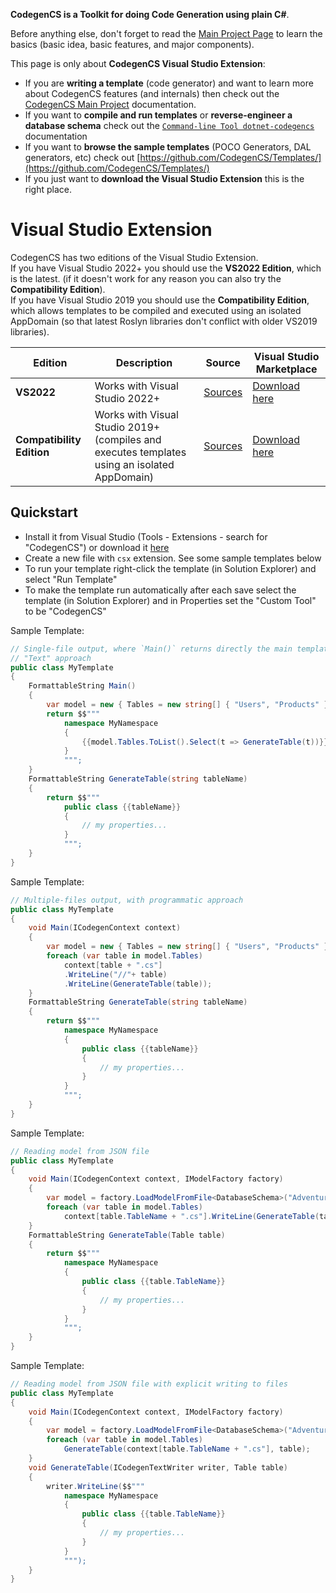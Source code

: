 **CodegenCS is a Toolkit for doing Code Generation using plain C#**.

Before anything else, don't forget to read the [Main Project Page](https://github.com/Drizin/CodegenCS/) to learn the basics (basic idea, basic features, and major components).

This page is only about **CodegenCS Visual Studio Extension**:
- If you are **writing a template** (code generator) and want to learn more about CodegenCS features (and internals) then check out the [CodegenCS Main Project](https://github.com/Drizin/CodegenCS) documentation.
- If you want to **compile and run templates** or **reverse-engineer a database schema** check out the [`Command-line Tool dotnet-codegencs`](https://github.com/Drizin/CodegenCS/tree/master/src/Tools/dotnet-codegencs/) documentation
- If you want to **browse the sample templates** (POCO Generators, DAL generators, etc) check out [https://github.com/CodegenCS/Templates/](https://github.com/CodegenCS/Templates/)
- If you just want to **download the Visual Studio Extension** this is the right place.

# Visual Studio Extension

CodegenCS has two editions of the Visual Studio Extension.  
If you have Visual Studio 2022+ you should use the **VS2022 Edition**, which is the latest. (if it doesn't work for any reason you can also try the **Compatibility Edition**).  
If you have Visual Studio 2019 you should use the **Compatibility Edition**, which allows templates to be compiled and executed using an isolated AppDomain (so that latest Roslyn libraries don't conflict with older VS2019 libraries).  

Edition | Description | Source | Visual Studio Marketplace
------------ | ------------- | ------------- | -------------
**VS2022** | Works with Visual Studio 2022+ | [Sources](https://github.com/Drizin/CodegenCS/tree/master/src/VisualStudio/VS2022Extension) | [Download here](https://marketplace.visualstudio.com/items?itemName=Drizin.CodegenCS)
**Compatibility Edition** | Works with Visual Studio 2019+ (compiles and executes templates using an isolated AppDomain) | [Sources](https://github.com/Drizin/CodegenCS/tree/master/src/VisualStudio/VS2019Extension) | [Download here](https://marketplace.visualstudio.com/items?itemName=Drizin.CodegenCS-Compatibility)


## Quickstart

- Install it from Visual Studio (Tools - Extensions - search for "CodegenCS") or download it [here](https://marketplace.visualstudio.com/items?itemName=Drizin.CodegenCS)
- Create a new file with `csx` extension. See some sample templates below
- To run your template right-click the template (in Solution Explorer) and select "Run Template"
- To make the template run automatically after each save select the template (in Solution Explorer) and in Properties set the "Custom Tool" to be "CodegenCS"

Sample Template:

```cs
// Single-file output, where `Main()` returns directly the main template
// "Text" approach
public class MyTemplate
{
    FormattableString Main()
    {
        var model = new { Tables = new string[] { "Users", "Products" } };
        return $$"""
            namespace MyNamespace
            {
                {{model.Tables.ToList().Select(t => GenerateTable(t))}}
            }
            """;
    }
    FormattableString GenerateTable(string tableName)
    {
        return $$"""
            public class {{tableName}}
            {
                // my properties...
            }
            """;
    }
}
```

Sample Template:

```cs
// Multiple-files output, with programmatic approach
public class MyTemplate
{
    void Main(ICodegenContext context)
    {
        var model = new { Tables = new string[] { "Users", "Products" } };
        foreach (var table in model.Tables)
            context[table + ".cs"]
            .WriteLine("//"+ table)
            .WriteLine(GenerateTable(table));
    }
    FormattableString GenerateTable(string tableName)
    {
        return $$"""
            namespace MyNamespace
            {
                public class {{tableName}}
                {
                    // my properties...
                }
            }
            """;
    }
}
```

Sample Template:

```cs
// Reading model from JSON file
public class MyTemplate
{
    void Main(ICodegenContext context, IModelFactory factory)
    {
        var model = factory.LoadModelFromFile<DatabaseSchema>("AdventureWorks.json");
        foreach (var table in model.Tables)
            context[table.TableName + ".cs"].WriteLine(GenerateTable(table));
    }
    FormattableString GenerateTable(Table table)
    {
        return $$"""
            namespace MyNamespace
            {
                public class {{table.TableName}}
                {
                    // my properties...
                }
            }
            """;
    }
}
```

Sample Template:

```cs
// Reading model from JSON file with explicit writing to files
public class MyTemplate
{
    void Main(ICodegenContext context, IModelFactory factory)
    {
        var model = factory.LoadModelFromFile<DatabaseSchema>("AdventureWorks.json");
        foreach (var table in model.Tables)
            GenerateTable(context[table.TableName + ".cs"], table);
    }
    void GenerateTable(ICodegenTextWriter writer, Table table)
    {
        writer.WriteLine($$"""
            namespace MyNamespace
            {
                public class {{table.TableName}}
                {
                    // my properties...
                }
            }
            """);
    }
}
```